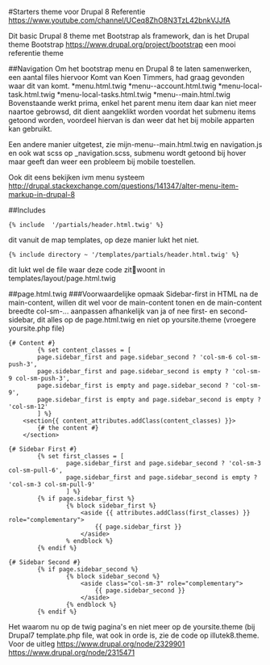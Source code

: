#Starters theme voor Drupal 8
Referentie https://www.youtube.com/channel/UCeq8ZhO8N3TzL42bnkVJJfA

Dit basic Drupal 8 theme met Bootstrap als framework, dan is het Drupal theme
Bootstrap https://www.drupal.org/project/bootstrap een mooi referentie theme

##Navigation
Om het bootstrap menu en Drupal 8 te laten samenwerken, een aantal files hiervoor
Komt van Koen Timmers, had graag gevonden waar dit van komt.
*menu.html.twig 
*menu--account.html.twig
*menu-local-task.html.twig
*menu-local-tasks.html.twig
*menu--main.html.twig
Bovenstaande werkt prima, enkel het parent menu item daar kan niet meer naartoe 
gebrowsd, dit dient aangeklikt worden voordat het submenu items getoond worden,
voordeel hiervan is dan weer dat het bij mobile apparten kan gebruikt.

Een andere manier uitgetest, zie mijn-menu--main.html.twig en navigation.js en ook wat scss
op _navigation.scss, submenu wordt getoond bij hover maar geeft dan weer een probleem
bij mobile toestellen.

Ook dit eens bekijken ivm menu systeem
http://drupal.stackexchange.com/questions/141347/alter-menu-item-markup-in-drupal-8

##Includes
```
{% include  '/partials/header.html.twig' %} 
```
dit vanuit de map templates, op deze manier lukt het niet.

```
{% include directory ~ '/templates/partials/header.html.twig' %} 
```
dit lukt wel de file waar deze code zitwoont in templates/layout/page.html.twig

##page.html.twig
###Voorwaardelijke opmaak
Sidebar-first in HTML na de main-content, willen dit wel voor de main-content tonen en de
main-content breedte col-sm-... aanpassen afhankelijk van ja of nee first- en second-sidebar,
dit alles op de page.html.twig en niet op yoursite.theme (vroegere yoursite.php file)
```
{# Content #}
        {% set content_classes = [
        page.sidebar_first and page.sidebar_second ? 'col-sm-6 col-sm-push-3',
        page.sidebar_first and page.sidebar_second is empty ? 'col-sm-9 col-sm-push-3',
        page.sidebar_first is empty and page.sidebar_second ? 'col-sm-9',
        page.sidebar_first is empty and page.sidebar_second is empty ? 'col-sm-12'
        ] %}
    <section{{ content_attributes.addClass(content_classes) }}>
        {# the content #}
    </section>
        
{# Sidebar First #}
        {% set first_classes = [
                page.sidebar_first and page.sidebar_second ? 'col-sm-3 col-sm-pull-6',
                page.sidebar_first and page.sidebar_second is empty ? 'col-sm-3 col-sm-pull-9'
                ] %}
        {% if page.sidebar_first %}
                {% block sidebar_first %}
                    <aside {{ attributes.addClass(first_classes) }} role="complementary">
                        {{ page.sidebar_first }}
                    </aside>
                % endblock %}
        {% endif %}
        
{# Sidebar Second #}
        {% if page.sidebar_second %}
                {% block sidebar_second %}
                    <aside class="col-sm-3" role="complementary">
                        {{ page.sidebar_second }}
                    </aside>
                {% endblock %}
        {% endif %}
```
Het waarom nu op de twig pagina's en niet meer op de yoursite.theme (bij Drupal7 template.php file, 
wat ook in orde is, zie de code op illutek8.theme.
Voor de uitleg
https://www.drupal.org/node/2329901
https://www.drupal.org/node/2315471



                

